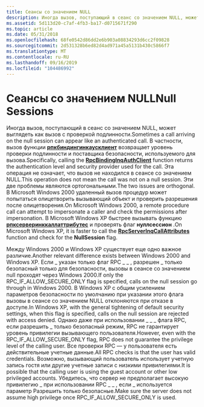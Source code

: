 ```yaml
---
title: Сеансы со значением NULL
description: Иногда вызов, поступающий в сеанс со значением NULL, может выглядеть как вызов с проверкой подлинности.
ms.assetid: 5d113d20-c7af-4fb3-ba17-d0715671f290
ms.topic: article
ms.date: 05/31/2018
ms.openlocfilehash: 68fe0542d86dd2e6b903a08834293d6cc2f09828
ms.sourcegitcommit: 2d531328b6ed82d4ad971a45a5131b430c5866f7
ms.translationtype: MT
ms.contentlocale: ru-RU
ms.lasthandoff: 09/16/2019
ms.locfileid: "104486992"
---
```

# <a name="null-sessions"></a><span data-ttu-id="4df51-103">Сеансы со значением NULL</span><span class="sxs-lookup"><span data-stu-id="4df51-103">Null Sessions</span></span>

<span data-ttu-id="4df51-104">Иногда вызов, поступающий в сеанс со значением NULL, может выглядеть как вызов с проверкой подлинности.</span><span class="sxs-lookup"><span data-stu-id="4df51-104">Sometimes a call arriving on the null session can appear like an authenticated call.</span></span> <span data-ttu-id="4df51-105">В частности, вызов функции [**рпкбиндингинкаусклиент**](/windows/desktop/api/Rpcdce/nf-rpcdce-rpcbindinginqauthclient) возвращает уровень проверки подлинности и поставщика безопасности, используемого для вызова.</span><span class="sxs-lookup"><span data-stu-id="4df51-105">Specifically, calling the [**RpcBindingInqAuthClient**](/windows/desktop/api/Rpcdce/nf-rpcdce-rpcbindinginqauthclient) function returns the authentication level and security provider used for the call.</span></span> <span data-ttu-id="4df51-106">Эта операция не означает, что вызов не находился в сеансе со значением NULL.</span><span class="sxs-lookup"><span data-stu-id="4df51-106">This operation does not mean the call was not on a null session.</span></span> <span data-ttu-id="4df51-107">Эти две проблемы являются ортогональными.</span><span class="sxs-lookup"><span data-stu-id="4df51-107">The two issues are orthogonal.</span></span> <span data-ttu-id="4df51-108">В Microsoft Windows 2000 удаленный вызов процедур может попытаться олицетворить вызывающий объект и проверить разрешения после олицетворения.</span><span class="sxs-lookup"><span data-stu-id="4df51-108">On Microsoft Windows 2000, a remote procedure call can attempt to impersonate a caller and check the permissions after impersonation.</span></span> <span data-ttu-id="4df51-109">В Microsoft Windows XP быстрее вызывать функцию [**рпксерверинккаллаттрибутес**](/windows/desktop/api/Rpcasync/nf-rpcasync-rpcserverinqcallattributesa) и проверять флаг **нуллсессион** .</span><span class="sxs-lookup"><span data-stu-id="4df51-109">On Microsoft Windows XP, it is faster to call the [**RpcServerInqCallAttributes**](/windows/desktop/api/Rpcasync/nf-rpcasync-rpcserverinqcallattributesa) function and check for the **NullSession** flag.</span></span>

<span data-ttu-id="4df51-110">Между Windows 2000 и Windows XP существует еще одно важное различие.</span><span class="sxs-lookup"><span data-stu-id="4df51-110">Another relevant difference exists between Windows 2000 and Windows XP.</span></span> <span data-ttu-id="4df51-111">Если \_ указан только флаг RPC \_ \_ , разрешен \_ только безопасный только для безопасности, вызовы в сеансе со значением null проходят через Windows 2000.</span><span class="sxs-lookup"><span data-stu-id="4df51-111">If only the RPC\_IF\_ALLOW\_SECURE\_ONLY flag is specified, calls on the null session go through in Windows 2000.</span></span> <span data-ttu-id="4df51-112">В Windows XP с общим усилением параметров безопасности по умолчанию при указании этого флага вызовы в сеансе со значением NULL отклоняются при отказе в доступе.</span><span class="sxs-lookup"><span data-stu-id="4df51-112">In Windows XP, with the general tightening of default security settings, when this flag is specified, calls on the null session are rejected with access denied.</span></span> <span data-ttu-id="4df51-113">Однако даже при использовании \_ \_ \_ флага RPC, если разрешить \_ только безопасный режим, RPC не гарантирует уровень привилегии вызывающего пользователя.</span><span class="sxs-lookup"><span data-stu-id="4df51-113">However, even with the RPC\_IF\_ALLOW\_SECURE\_ONLY flag, RPC does not guarantee the privilege level of the calling user.</span></span> <span data-ttu-id="4df51-114">Все проверки RPC — у пользователя есть действительные учетные данные.</span><span class="sxs-lookup"><span data-stu-id="4df51-114">All RPC checks is that the user has valid credentials.</span></span> <span data-ttu-id="4df51-115">Возможно, вызывающий пользователь использует учетную запись гостя или другие учетные записи с низкими привилегиями.</span><span class="sxs-lookup"><span data-stu-id="4df51-115">It is possible that the calling user is using the guest account or other low privileged accounts.</span></span> <span data-ttu-id="4df51-116">Убедитесь, что сервер не предполагает высокую привилегию \_ при использовании RPC \_ \_ , если \_ используется параметр Разрешить только безопасные.</span><span class="sxs-lookup"><span data-stu-id="4df51-116">Make sure the server does not assume high privilege once RPC\_IF\_ALLOW\_SECURE\_ONLY is used.</span></span>

 

 




